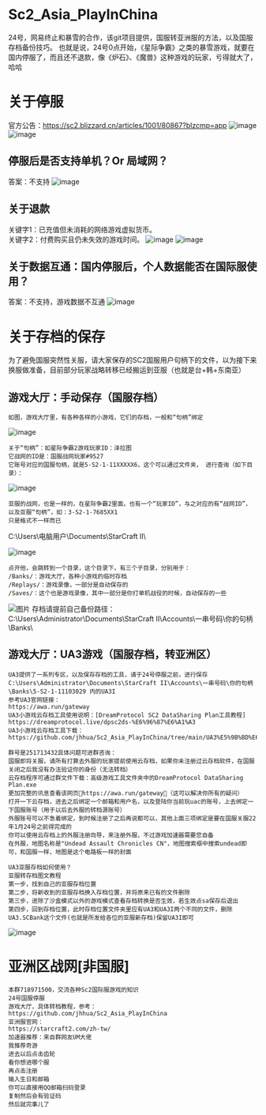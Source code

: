 # Sc2_Asia_PlayInChina
24号，网易终止和暴雪的合作，该git项目提供，国服转亚洲服的方法，以及国服存档备份技巧。
也就是说，24号0点开始，《星际争霸》之类的暴雪游戏，就要在国内停服了，而且还不退款，像《炉石》、《魔兽》这种游戏的玩家，亏得就大了，哈哈


# 关于停服
官方公告：https://sc2.blizzard.cn/articles/1001/80867?blzcmp=app
![image](https://github.com/jhhua/Sc2_Asia_PlayInChina/blob/main/image/213929545-bb921cf4-d90e-4e07-afb1-f62d628d6870.png?raw=true)
![image](https://github.com/jhhua/Sc2_Asia_PlayInChina/blob/main/image/213929542-4d31f175-5778-43a2-84b7-725c03f7be9c.png?raw=true)

## 停服后是否支持单机？Or 局域网？
答案：不支持
![image](https://github.com/jhhua/Sc2_Asia_PlayInChina/blob/main/image/213929540-4685174b-85c4-4a9f-badf-f9b068516ca1.png?raw=true)

## 关于退款
关键字1：已充值但未消耗的网络游戏虚拟货币。<br>
关键字2：付费购买且仍未失效的游戏时间。
![image](https://github.com/jhhua/Sc2_Asia_PlayInChina/blob/main/image/213929810-38e81d45-6328-4355-9581-9d08e6cc6996.png?raw=true)
![image](https://github.com/jhhua/Sc2_Asia_PlayInChina/blob/main/image/213930017-a2abebc3-2ef0-4f73-a8fb-88559002bf4d.png?raw=true)

## 关于数据互通：国内停服后，个人数据能否在国际服使用？
答案：不支持，游戏数据不互通
![image](https://github.com/jhhua/Sc2_Asia_PlayInChina/blob/main/image/213930556-a051cbd6-3dbf-40ef-96e2-9f6d2e224bbd.png?raw=true)




# 关于存档的保存
为了避免国服突然性关服，请大家保存的SC2国服用户句柄下的文件，以为接下来换服做准备，目前部分玩家战略转移已经搬运到亚服（也就是台+韩+东南亚）
## 游戏大厅：手动保存（国服存档）
```
如图，游戏大厅里，有各种各样的小游戏，它们的存档，一般和“句柄”绑定
```
![image](https://github.com/jhhua/Sc2_Asia_PlayInChina/blob/main/image/213925782-8f9ae737-50df-405e-ac0d-f90bc255b442.png?raw=true)
```
关于“句柄”：如星际争霸2游戏玩家ID：泽拉图
它战网的ID是：国服战网玩家#9527
它账号对应的国服句柄，就是5-S2-1-11XXXXX6，这个可以通过文件夹， 进行查询（如下目录）：
```
![image](https://github.com/jhhua/Sc2_Asia_PlayInChina/blob/main/image/213927240-59a1a0c4-ed5a-4ff3-8b4a-fa6074afc6c6.png?raw=true)
```
亚服的战网，也是一样的，在星际争霸2里面，也有一个“玩家ID”，与之对应的有“战网ID”，以及亚服“句柄”，如：3-S2-1-7685XX1
只是格式不一样而已
```

C:\Users\电脑用户\Documents\StarCraft II\
 
![image](https://github.com/jhhua/Sc2_Asia_PlayInChina/blob/main/image/213926386-267b549d-060f-4b98-b2a6-33a7942b343c.png?raw=true)
```
点开他，会跳转到一个目录，这个目录下，有三个子目录，分别用于：
/Banks/：游戏大厅，各种小游戏的临时存档
/Replays/：游戏录像，一部分是自动保存的
/Saves/：这个也是游戏录像，其中一部分是你打单机战役的时候，自动保存的一些
```
![图片](https://github.com/jhhua/Sc2_Asia_PlayInChina/blob/main/image/213926630-125ee7fe-4f30-49fd-9649-00942cd5788c.png)
存档请提前自己备份路径：
C:\Users\Administrator\Documents\StarCraft II\Accounts\一串号码\你的句柄\Banks\


## 游戏大厅：UA3游戏（国服存档，转亚洲区）
```
UA3提供了一系列专区，以及保存存档的工具，请于24号停服之前，进行保存
C:\Users\Administrator\Documents\StarCraft II\Accounts\一串号码\你的句柄\Banks\5-S2-1-11103029 内的UA3I
参考UA3官网链接：
https://awa.run/gateway
UA3小游戏云存档工具使用说明：[DreamProtocol SC2 DataSharing Plan工具教程]
https://dreamprotocol.live/dpsc2ds-%E6%96%87%E6%A1%A3
UA3小游戏云存档工具下载：
https://github.com/jhhua/Sc2_Asia_PlayInChina/tree/main/UA3%E5%9B%BD%E6%9C%8D%E8%BD%AC%E4%BA%9A%E6%9C%8D%E5%B7%A5%E5%85%B7 
```
```
群号是251713432具体问题可进群咨询：
国服即将关服，请所有打算去外服的玩家提前使用云存档，如果你未注册过云存档软件，在国服关闭之后我没有办法验证你的身份（无法转档）
云存档程序可通过群文件下载：高级游戏工具文件夹中的DreamProtocol DataSharing Plan.exe
更加完整的讯息查看该网页https://awa.run/gateway（这可以解决你所有的疑问）
打开一下云存档，进去之后绑定一个邮箱和用户名，以及登陆你当前玩uac的账号，上去绑定一下国服账号（用于以后去外服的转档源账号）
外服账号可以不急着绑定，到时候注册了之后再说都可以，其他上面三项绑定是要在国服关服22年1月24号之前得完成的
你可以使用云存档上的外服注册向导，来注册外服，不过游戏加速器需要您自备
在外服，地图名称是"Undead Assault Chronicles CN"，地图搜索框中搜索undead即可，和国服一样，地图是这个电路板一样的封面
```
```
UA3亚服存档如何使用？
亚服转存档图文教程
第一步，找到自己的亚服存档位置
第二步，将新收到的亚服存档换入存档位置，并将原来已有的文件删除
第三步，进除了沙盒模式以外的游戏模式查看存档转换是否生效，若生效点sa保存后退出
第四步，回到存档位置，此时存档位置文件夹里应有UA3和UA3I两个不同的文件，删除UA3.SCBank这个文件(也就是所发给各位的亚服新存档)保留UA3I即可
```
![image](https://github.com/jhhua/Sc2_Asia_PlayInChina/blob/main/image/213928273-7f0c0d6e-ebab-459a-90d1-240366b73347.png?raw=true)



# 亚洲区战网[非国服]
```
本群718971500，交流各种Sc2国际服游戏的知识
24号国服停服
游戏大厅，具体转档教程，参考：
https://github.com/jhhua/Sc2_Asia_PlayInChina
亚洲服官网：
https://starcraft2.com/zh-tw/
加速器推荐：来自群网友UM大佬
我推荐奇游
进去以后点击齿轮
看你想进哪个服
再点击注册
输入生日和邮箱
你可以直接用QQ邮箱扫码登录
复制然后会有验证码
然后就完事儿了
```
